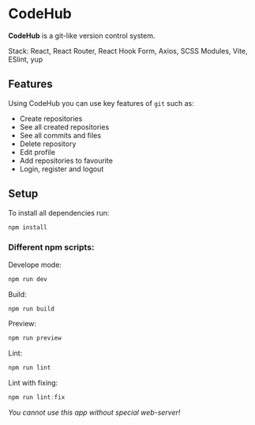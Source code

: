 # CodeHub
**CodeHub** is a git-like version control system. 

Stack: React, React Router, React Hook Form, Axios, SCSS Modules, Vite, ESlint, yup

## Features
Using CodeHub you can use key features of `git` such as:
* Create repositories
* See all created repositories
* See all commits and files
* Delete repository
* Edit profile
* Add repositories to favourite
* Login, register and logout

## Setup

To install all dependencies run:
```js
npm install
```

### Different npm scripts: 

Develope mode:
```js
npm run dev
```

Build:
```js
npm run build
```

Preview:
```js
npm run preview
```

Lint:
```js
npm run lint
```

Lint with fixing:
```js
npm run lint:fix
```

*You cannot use this app without
special web-server!*
